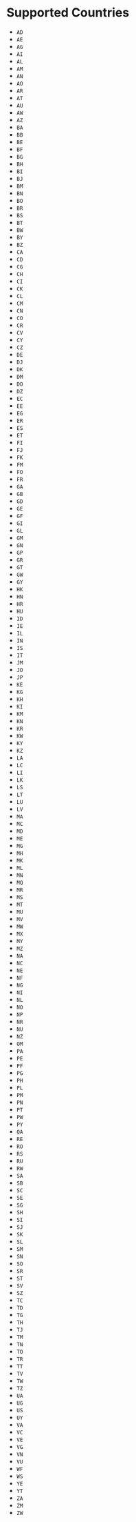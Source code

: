 # Supported Countries

- `AD`
- `AE`
- `AG`
- `AI`
- `AL`
- `AM`
- `AN`
- `AO`
- `AR`
- `AT`
- `AU`
- `AW`
- `AZ`
- `BA`
- `BB`
- `BE`
- `BF`
- `BG`
- `BH`
- `BI`
- `BJ`
- `BM`
- `BN`
- `BO`
- `BR`
- `BS`
- `BT`
- `BW`
- `BY`
- `BZ`
- `CA`
- `CD`
- `CG`
- `CH`
- `CI`
- `CK`
- `CL`
- `CM`
- `CN`
- `CO`
- `CR`
- `CV`
- `CY`
- `CZ`
- `DE`
- `DJ`
- `DK`
- `DM`
- `DO`
- `DZ`
- `EC`
- `EE`
- `EG`
- `ER`
- `ES`
- `ET`
- `FI`
- `FJ`
- `FK`
- `FM`
- `FO`
- `FR`
- `GA`
- `GB`
- `GD`
- `GE`
- `GF`
- `GI`
- `GL`
- `GM`
- `GN`
- `GP`
- `GR`
- `GT`
- `GW`
- `GY`
- `HK`
- `HN`
- `HR`
- `HU`
- `ID`
- `IE`
- `IL`
- `IN`
- `IS`
- `IT`
- `JM`
- `JO`
- `JP`
- `KE`
- `KG`
- `KH`
- `KI`
- `KM`
- `KN`
- `KR`
- `KW`
- `KY`
- `KZ`
- `LA`
- `LC`
- `LI`
- `LK`
- `LS`
- `LT`
- `LU`
- `LV`
- `MA`
- `MC`
- `MD`
- `ME`
- `MG`
- `MH`
- `MK`
- `ML`
- `MN`
- `MQ`
- `MR`
- `MS`
- `MT`
- `MU`
- `MV`
- `MW`
- `MX`
- `MY`
- `MZ`
- `NA`
- `NC`
- `NE`
- `NF`
- `NG`
- `NI`
- `NL`
- `NO`
- `NP`
- `NR`
- `NU`
- `NZ`
- `OM`
- `PA`
- `PE`
- `PF`
- `PG`
- `PH`
- `PL`
- `PM`
- `PN`
- `PT`
- `PW`
- `PY`
- `QA`
- `RE`
- `RO`
- `RS`
- `RU`
- `RW`
- `SA`
- `SB`
- `SC`
- `SE`
- `SG`
- `SH`
- `SI`
- `SJ`
- `SK`
- `SL`
- `SM`
- `SN`
- `SO`
- `SR`
- `ST`
- `SV`
- `SZ`
- `TC`
- `TD`
- `TG`
- `TH`
- `TJ`
- `TM`
- `TN`
- `TO`
- `TR`
- `TT`
- `TV`
- `TW`
- `TZ`
- `UA`
- `UG`
- `US`
- `UY`
- `VA`
- `VC`
- `VE`
- `VG`
- `VN`
- `VU`
- `WF`
- `WS`
- `YE`
- `YT`
- `ZA`
- `ZM`
- `ZW`

